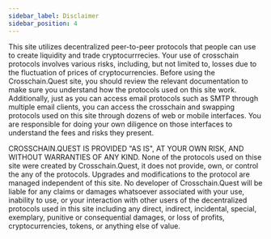 ```yaml
---
sidebar_label: Disclaimer 
sidebar_position: 4
---
```


<Title>Crosschain protocol disclaimer </Title>
 This site utilizes decentralized peer-to-peer protocols that people can use to create liquidity and trade cryptocurrrecies. Your use of crosschain protocols involves various risks, including, but not limited to, losses due to the fluctuation of prices of cryptocurrencies. Before using the Crosschain.Quest site, you should review the relevant documentation to make sure you understand how the protocols used on this site work. Additionally, just as you can access email protocols such as SMTP through multiple email clients, you can access the crosschain and swapping protocols used on this site through dozens of web or mobile interfaces. You are responsible for doing your own diligence on those interfaces to understand the fees and risks they present.


CROSSCHAIN.QUEST IS PROVIDED "AS IS", AT YOUR OWN RISK, AND WITHOUT WARRANTIES OF ANY KIND. None of the protocols used on thise site were created by Crosschain.Quest, it does not provide, own, or control the any of the protocols. Upgrades and modifications to the protocol are managed independent of this site. No developer of Crosschain.Quest will be liable for any claims or damages whatsoever associated with your use, inability to use, or your interaction with other users of the decentralized protocols used in this site including any direct, indirect, incidental, special, exemplary, punitive or consequential damages, or loss of profits, cryptocurrencies, tokens, or anything else of value.